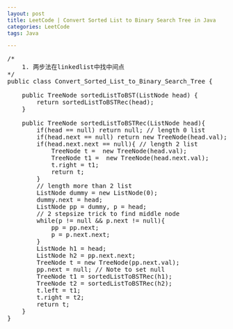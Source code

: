 ```yaml
---
layout: post
title: LeetCode | Convert Sorted List to Binary Search Tree in Java
categories: LeetCode
tags: Java

---
```

<!-- import js for mathjax -->
<script src="http://cdn.mathjax.org/mathjax/latest/MathJax.js?config=default"></script>
<script type="text/x-mathjax-config">
MathJax.Hub.Config({
tex2jax: {inlineMath: [['$','$'], ['\\(','\\)']]}
});
</script>


<pre>
/*
    1. 两步法在linkedlist中找中间点
*/
public class Convert_Sorted_List_to_Binary_Search_Tree {

	public TreeNode sortedListToBST(ListNode head) {
		return sortedListToBSTRec(head);
	}

	public TreeNode sortedListToBSTRec(ListNode head){
		if(head == null) return null; // length 0 list
		if(head.next == null) return new TreeNode(head.val); // length 1 list
		if(head.next.next == null){ // length 2 list
			TreeNode t =  new TreeNode(head.val);
			TreeNode t1 =  new TreeNode(head.next.val);
			t.right = t1;
			return t;
		}
        // length more than 2 list
		ListNode dummy = new ListNode(0);
		dummy.next = head;
		ListNode pp = dummy, p = head;
        // 2 stepsize trick to find middle node
		while(p != null && p.next != null){
			pp = pp.next;
			p = p.next.next;
		}
		ListNode h1 = head;
		ListNode h2 = pp.next.next;
		TreeNode t = new TreeNode(pp.next.val);
		pp.next = null; // Note to set null
		TreeNode t1 = sortedListToBSTRec(h1);
		TreeNode t2 = sortedListToBSTRec(h2);
		t.left = t1;
		t.right = t2;
		return t;
	}
}
</pre>
